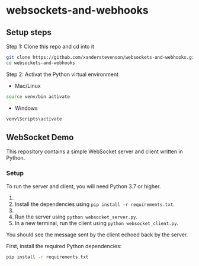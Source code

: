 # websockets-and-webhooks

## Setup steps

Step 1: Clone this repo and cd into it

```bash
git clone https://github.com/xanderstevenson/websockets-and-webhooks.git
cd websockets-and-webhooks
```


Step 2: Activat the Python virtual environment

- Mac/Linux
```bash
source venv/bin activate
```
- Windows
```bash
venv\Scripts\activate
```


## WebSocket Demo

This repository contains a simple WebSocket server and client written in Python.

### Setup

To run the server and client, you will need Python 3.7 or higher.

1. 
1. Install the dependencies using `pip install -r requirements.txt`.
2. 
3. Run the server using `python websocket_server.py`.
4. In a new terminal, run the client using `python websocket_client.py`.

You should see the message sent by the client echoed back by the server.

First, install the required Python dependencies:

```bash
pip install -r requirements.txt
```
